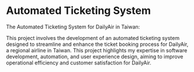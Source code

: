 # Automated Ticketing System

The Automated Ticketing System for DailyAir in Taiwan:

This project involves the development of an automated ticketing system designed to streamline and enhance the ticket booking process for DailyAir, a regional airline in Taiwan. This project highlights my expertise in software development, automation, and user experience design, aiming to improve operational efficiency and customer satisfaction for DailyAir.

